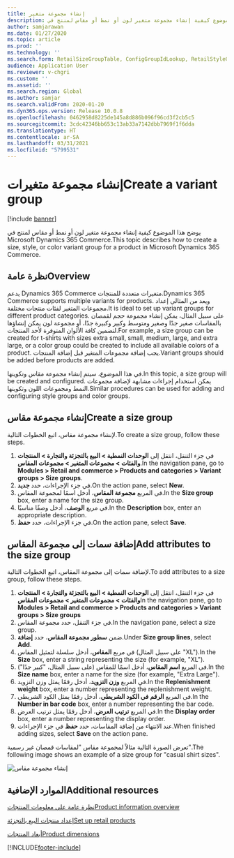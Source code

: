 ```yaml
---
title: إنشاء مجموعة متغير
description: يوضح هذا الموضوع كيفية إنشاء مجموعة متغير لون أو نمط أو مقاس لمنتج في Microsoft Dynamics 365 Commerce.
author: samjarawan
ms.date: 01/27/2020
ms.topic: article
ms.prod: ''
ms.technology: ''
ms.search.form: RetailSizeGroupTable, ConfigGroupIdLookup, RetailStyleGroupTable
audience: Application User
ms.reviewer: v-chgri
ms.custom: ''
ms.assetid: ''
ms.search.region: Global
ms.author: samjar
ms.search.validFrom: 2020-01-20
ms.dyn365.ops.version: Release 10.0.8
ms.openlocfilehash: 0462958d8225de145a8d886b096f96cd3f2cb5c5
ms.sourcegitcommit: 3cdc42346bb653c13ab33a7142dbb7969f1f6dda
ms.translationtype: HT
ms.contentlocale: ar-SA
ms.lasthandoff: 03/31/2021
ms.locfileid: "5799531"
---
```

# <a name="create-a-variant-group"></a><span data-ttu-id="757fc-103">إنشاء مجموعة متغيرات</span><span class="sxs-lookup"><span data-stu-id="757fc-103">Create a variant group</span></span>


[!include [banner](includes/banner.md)]

<span data-ttu-id="757fc-104">يوضح هذا الموضوع كيفية إنشاء مجموعة متغير لون أو نمط أو مقاس لمنتج في Microsoft Dynamics 365 Commerce.</span><span class="sxs-lookup"><span data-stu-id="757fc-104">This topic describes how to create a size, style, or color variant group for a product in Microsoft Dynamics 365 Commerce.</span></span>

## <a name="overview"></a><span data-ttu-id="757fc-105">نظرة عامة</span><span class="sxs-lookup"><span data-stu-id="757fc-105">Overview</span></span>

<span data-ttu-id="757fc-106">يدعم Dynamics 365 Commerce متغيرات متعددة للمنتجات.</span><span class="sxs-lookup"><span data-stu-id="757fc-106">Dynamics 365 Commerce supports multiple variants for products.</span></span> <span data-ttu-id="757fc-107">ويعد من المثالي إعداد مجموعات المتغير لفئات منتجات مختلفة.</span><span class="sxs-lookup"><span data-stu-id="757fc-107">It is ideal to set up variant groups for different product categories.</span></span> <span data-ttu-id="757fc-108">على سبيل المثال، يمكن إنشاء مجموعة حجم لقمصان بالمقاسات صغير جدًا وصغير ومتوسط وكبير وكبيرة جدًا، أو مجموعة لون يمكن إنشاؤها لتضمين كافة الألوان المتوفرة لأحد المنتجات.</span><span class="sxs-lookup"><span data-stu-id="757fc-108">For example, a size group can be created for t-shirts with sizes extra small, small, medium, large, and extra large, or a color group could be created to include all available colors of a product.</span></span> <span data-ttu-id="757fc-109">يجب إضافة مجموعات المتغير قبل إضافة المنتجات.</span><span class="sxs-lookup"><span data-stu-id="757fc-109">Variant groups should be added before products are added.</span></span>

<span data-ttu-id="757fc-110">في هذا الموضوع، سيتم إنشاء مجموعة مقاس وتكوينها.</span><span class="sxs-lookup"><span data-stu-id="757fc-110">In this topic, a size group will be created and configured.</span></span> <span data-ttu-id="757fc-111">يمكن استخدام إجراءات مشابهة لإضافة مجموعات النمط ومجموعات اللون وتكوينها.</span><span class="sxs-lookup"><span data-stu-id="757fc-111">Similar procedures can be used for adding and configuring style groups and color groups.</span></span>

## <a name="create-a-size-group"></a><span data-ttu-id="757fc-112">إنشاء مجموعة مقاس</span><span class="sxs-lookup"><span data-stu-id="757fc-112">Create a size group</span></span>

<span data-ttu-id="757fc-113">لإنشاء مجموعة مقاس، اتبع الخطوات التالية.</span><span class="sxs-lookup"><span data-stu-id="757fc-113">To create a size group, follow these steps.</span></span>
 
1. <span data-ttu-id="757fc-114">في جزء التنقل، انتقل إلى **الوحدات النمطية \> البيع بالتجزئة والتجارة \> المنتجات والفئات \> مجموعات المتغير \> مجموعات المقاس**.</span><span class="sxs-lookup"><span data-stu-id="757fc-114">In the navigation pane, go to **Modules \> Retail and commerce \> Products and categories \> Variant groups \> Size groups**.</span></span>
1. <span data-ttu-id="757fc-115">في جزء الإجراءات، حدد **جديد**.</span><span class="sxs-lookup"><span data-stu-id="757fc-115">On the action pane, select **New**.</span></span>
1. <span data-ttu-id="757fc-116">في المربع **مجموعة المقاس**، أدخل اسمًا لمجموعة المقاس.</span><span class="sxs-lookup"><span data-stu-id="757fc-116">In the **Size group** box, enter a name for the size group.</span></span>
1. <span data-ttu-id="757fc-117">في مربع **الوصف**، أدخل وصفًا مناسبًا.</span><span class="sxs-lookup"><span data-stu-id="757fc-117">In the **Description** box, enter an appropriate description.</span></span>
1. <span data-ttu-id="757fc-118">في جزء الإجراءات، حدد **حفظ**.</span><span class="sxs-lookup"><span data-stu-id="757fc-118">On the action pane, select **Save**.</span></span>

## <a name="add-attributes-to-the-size-group"></a><span data-ttu-id="757fc-119">إضافة سمات إلى مجموعة المقاس</span><span class="sxs-lookup"><span data-stu-id="757fc-119">Add attributes to the size group</span></span>

<span data-ttu-id="757fc-120">لإضافة سمات إلى مجموعة المقاس، اتبع الخطوات التالية.</span><span class="sxs-lookup"><span data-stu-id="757fc-120">To add attributes to a size group, follow these steps.</span></span>

1. <span data-ttu-id="757fc-121">في جزء التنقل، انتقل إلى **الوحدات النمطية \> البيع بالتجزئة والتجارة \> المنتجات والفئات \> مجموعات المتغير \> مجموعات المقاس**</span><span class="sxs-lookup"><span data-stu-id="757fc-121">In the navigation pane, go to **Modules \> Retail and commerce \> Products and categories \> Variant groups \> Size groups**</span></span>
1. <span data-ttu-id="757fc-122">في جزء التنقل، حدد مجموعة المقاس.</span><span class="sxs-lookup"><span data-stu-id="757fc-122">In the navigation pane, select a size group.</span></span>
1. <span data-ttu-id="757fc-123">ضمن **سطور مجموعة المقاس**، حدد **إضافة**.</span><span class="sxs-lookup"><span data-stu-id="757fc-123">Under **Size group lines**, select **Add**.</span></span>
1. <span data-ttu-id="757fc-124">في مربع **المقاس**، أدخل سلسلة لتمثيل المقاس (على سبيل المثال "XL").</span><span class="sxs-lookup"><span data-stu-id="757fc-124">In the **Size** box, enter a string representing the size (for example, "XL").</span></span>
1. <span data-ttu-id="757fc-125">في المربع **اسم المقاس**، أدخل اسمًا للمقاس (على سبيل المثال، "كبير جدًا").</span><span class="sxs-lookup"><span data-stu-id="757fc-125">In the **Size name** box, enter a name for the size (for example, "Extra Large").</span></span>
1. <span data-ttu-id="757fc-126">في المربع **وزن التزويد**، أدخل رقمًا يمثل وزن التزويد.</span><span class="sxs-lookup"><span data-stu-id="757fc-126">In the **Replenishment weight** box, enter a number representing the replenishment weight.</span></span>
1. <span data-ttu-id="757fc-127">في المربع **الرقم في الكود الشريطي**، أدخل رقمًا يمثل الكود الشريطي.</span><span class="sxs-lookup"><span data-stu-id="757fc-127">In the **Number in bar code** box, enter a number representing the bar code.</span></span>
1. <span data-ttu-id="757fc-128">في المربع **ترتيب العرض**، أدخل رقمًا يمثل ترتيب العرض.</span><span class="sxs-lookup"><span data-stu-id="757fc-128">In the **Display order** box, enter a number representing the display order.</span></span>
1. <span data-ttu-id="757fc-129">عند الانتهاء من إضافة المقاسات، حدد **حفظ** في جزء الإجراءات.</span><span class="sxs-lookup"><span data-stu-id="757fc-129">When finished adding sizes, select **Save** on the action pane.</span></span>

<span data-ttu-id="757fc-130">تعرض الصورة التالية مثالاً لمجموعة مقاس "لمقاسات قمصان غير رسمية".</span><span class="sxs-lookup"><span data-stu-id="757fc-130">The following image shows an example of a size group for "casual shirt sizes".</span></span>

![إنشاء مجموعة مقاس](media/create-variant-group.png)

## <a name="additional-resources"></a><span data-ttu-id="757fc-132">الموارد الإضافية</span><span class="sxs-lookup"><span data-stu-id="757fc-132">Additional resources</span></span>

[<span data-ttu-id="757fc-133">نظرة عامة على معلومات المنتجات</span><span class="sxs-lookup"><span data-stu-id="757fc-133">Product information overview</span></span>](../supply-chain/pim/product-information.md?toc=/dynamics365/commerce/toc.json)

[<span data-ttu-id="757fc-134">إعداد منتجات البيع بالتجزئة</span><span class="sxs-lookup"><span data-stu-id="757fc-134">Set up retail products</span></span>](set-up-retail-products.md)

[<span data-ttu-id="757fc-135">أبعاد المنتجات</span><span class="sxs-lookup"><span data-stu-id="757fc-135">Product dimensions</span></span>](../supply-chain/pim/product-dimensions.md?toc=/dynamics365/commerce/toc.json)


[!INCLUDE[footer-include](../includes/footer-banner.md)]